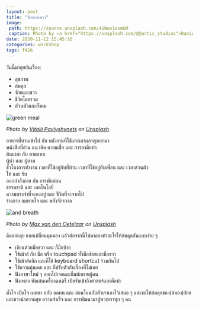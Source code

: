 ```yaml
---
layout: post
title: "ซ้ายและขวา"
image:
 path: https://source.unsplash.com/41Wuv1xsmGM
 caption: Photo by <a href="https://unsplash.com/@@artic_studios">Daniel Öberg</a> on <a href="https://unsplash.com/">Unsplash</a>
date: 2020-11-12 15:45:16
categories: workshop
tags: f426
---
```

วันนี้มาคุยกันเรื่อง:
- สุขภาพ
- สมดุล
- ซ้ายและขวา
- ชีวิตโดยรวม
- ส่วนตัวและสังคม

![green meal](https://source.unsplash.com/kcRFW-Hje8Y/300x200)

*Photo by [Vitalii Pavlyshynets](https://unsplash.com/@fishmac) on [Unsplash](https://unsplash.com)*

อาหารที่ทานเข้าไป กับ พลังงานที่ใช้และเผาผลาญออกมา\
หนังสือที่อ่าน แนวคิด ความเชื่อ และ การลงมือทำ\
ต้นแบบ กับ ตามแบบ\
ผู้นำ และ ผู้ตาม\
ชั่วโมงการทำงาน เวลาที่ใช้อยู่กับที่บ้าน เวลาที่ใช้อยู่กับเพื่อน และ เวลาส่วนตัว\
ให้ และ รับ\
ออกกำลังกาย กับ การพักผ่อน\
ธรรมชาติ และ เทคโนโลยี\
ความทรงจำที่จะคงอยู่ และ ชีวิตที่จะจากไป\
ร่างกาย ลมหายใจ และ พลังจักรวาล

![and breath](https://source.unsplash.com/buymYm3RQ3U/300x200)

*Photo by [Max van den Oetelaar](https://unsplash.com/@maxvdo) on [Unsplash](https://unsplash.com)*

คิดและคุย แลกเปลี่ยนมุมมอง แล้วต่อจากนี้ไปมาลองทำอะไรให้สมดุลกันแบบง่าย ๆ
- เขียนด้วยมือขวา และ ก็มือซ้าย
- ใช้เม้าส์ กับ มือ หรือ touchpad ทั้งมือซ้ายและมือขวา
- ใช้เม้าส์คลิก และก็ใช้ keyboard shortcut ร่วมกันไป
- ใช้ความคุ้นเคย และ ก็ปรับตัวกับเรื่องที่ไม่เคย
- ฟังภาษาใหม่ ๆ ออกไปเจอและยิ้มทักทายผู้คน
- ฟังเพลง หัดเล่นเครื่องดนตรี เปิดรับเข้าถึงศาสตร์และศิลปะ

ตั้งใจ เปิดใจ เมตตา อภัย อดทน และ อ่อนโยนกับตัวเราเองไว้เสมอ ๆ และขอให้สมดุลของ(สมอง)ซ้ายและขวานำความสุข ความสำเร็จ และ การพัฒนามาสู่พวกเราทุก ๆ คน

